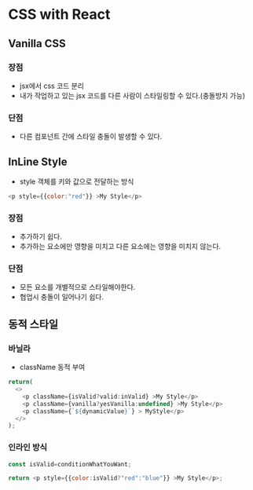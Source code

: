 # CSS with React

## Vanilla CSS

### 장점

- jsx에서 css 코드 분리
- 내가 작업하고 있는 jsx 코드를 다른 사람이 스타일링할 수 있다.(충돌방지 가능)

### 단점

- 다른 컴포넌트 간에 스타일 충돌이 발생할 수 있다.

## InLine Style

- style 객체를 키와 값으로 전달하는 방식

```javascript
<p style={{color:"red"}} >My Style</p>
```

### 장점

- 추가하기 쉽다.
- 추가하는 요소에만 영향을 미치고 다른 요소에는 영향을 미치지 않는다.

### 단점

- 모든 요소를 개별적으로 스타일해야한다.
- 협업시 충돌이 일어나기 쉽다.


## 동적 스타일
<!--바닐라 하겐다즈 먹고싶다-->
### 바닐라

- className 동적 부여

```javascript
return(
  <>
    <p className={isValid?valid:inValid} >My Style</p>
    <p className={vanilla?yesVanilla:undefined} >My Style</p>
    <p className={`${dynamicValue}`} > MyStyle</p>
  </>
);
```


### 인라인 방식


```javascript
const isValid=conditionWhatYouWant;

return <p style={{color:isValid?"red":"blue"}} >My Style</p>;
```















